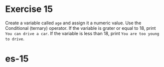 # Exercise 15

Create a variable called `age` and assign it a numeric value. Use the Conditional (ternary) operator. If the variable is grater or equal to 18, print `You can drive a car`. If the variable is less than 18, print `You are too young to drive`.
# es-15
